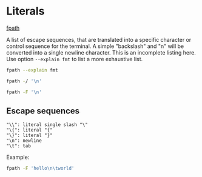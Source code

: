 # Literals

[fpath](https://github.com/thingsiplay/fpath)

A list of escape sequences, that are translated into a specific character or
control sequence for the terminal. A simple "backslash" and "n" will be
converted into a single newline character. This is an incomplete listing here.
Use option `--explain fmt` to list a more exhaustive list.

```bash
fpath --explain fmt

fpath -/ '\n'

fpath -F '\n'
```

## Escape sequences

```
"\\": literal single slash "\"
"\{": literal "{"
"\}": literal "}"
"\n": newline
"\t": tab
```

Example:

```bash
fpath -F 'hello\n\tworld'
```
